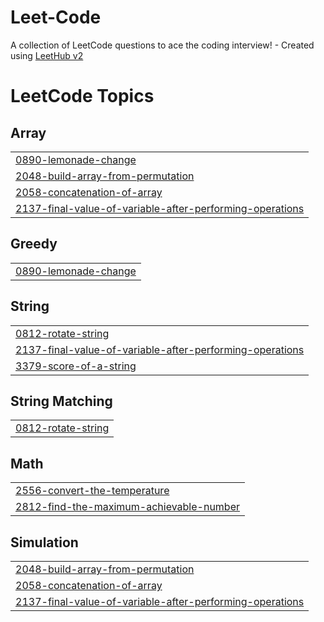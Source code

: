 # Leet-Code
A collection of LeetCode questions to ace the coding interview! - Created using [LeetHub v2](https://github.com/arunbhardwaj/LeetHub-2.0)

<!---LeetCode Topics Start-->
# LeetCode Topics
## Array
|  |
| ------- |
| [0890-lemonade-change](https://github.com/Asrinss/Leet-Code/tree/master/0890-lemonade-change) |
| [2048-build-array-from-permutation](https://github.com/Asrinss/Leet-Code/tree/master/2048-build-array-from-permutation) |
| [2058-concatenation-of-array](https://github.com/Asrinss/Leet-Code/tree/master/2058-concatenation-of-array) |
| [2137-final-value-of-variable-after-performing-operations](https://github.com/Asrinss/Leet-Code/tree/master/2137-final-value-of-variable-after-performing-operations) |
## Greedy
|  |
| ------- |
| [0890-lemonade-change](https://github.com/Asrinss/Leet-Code/tree/master/0890-lemonade-change) |
## String
|  |
| ------- |
| [0812-rotate-string](https://github.com/Asrinss/Leet-Code/tree/master/0812-rotate-string) |
| [2137-final-value-of-variable-after-performing-operations](https://github.com/Asrinss/Leet-Code/tree/master/2137-final-value-of-variable-after-performing-operations) |
| [3379-score-of-a-string](https://github.com/Asrinss/Leet-Code/tree/master/3379-score-of-a-string) |
## String Matching
|  |
| ------- |
| [0812-rotate-string](https://github.com/Asrinss/Leet-Code/tree/master/0812-rotate-string) |
## Math
|  |
| ------- |
| [2556-convert-the-temperature](https://github.com/Asrinss/Leet-Code/tree/master/2556-convert-the-temperature) |
| [2812-find-the-maximum-achievable-number](https://github.com/Asrinss/Leet-Code/tree/master/2812-find-the-maximum-achievable-number) |
## Simulation
|  |
| ------- |
| [2048-build-array-from-permutation](https://github.com/Asrinss/Leet-Code/tree/master/2048-build-array-from-permutation) |
| [2058-concatenation-of-array](https://github.com/Asrinss/Leet-Code/tree/master/2058-concatenation-of-array) |
| [2137-final-value-of-variable-after-performing-operations](https://github.com/Asrinss/Leet-Code/tree/master/2137-final-value-of-variable-after-performing-operations) |
<!---LeetCode Topics End-->